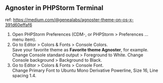 ## Agnoster in PHPStorm Terminal
ref: https://medium.com/@genealabs/agnoster-theme-on-os-x-391d60effaf6

1. Open PHPStorm Preferences (CDM-, or PHPStorm > Preferences … menu item).
2. Go to Editor > Colors & Fonts > Console Colors.  
Save your favorite theme as **Favorite theme Agnoster**, for example.  
Change Console standard output > Foreground to White. Change Console background > Background to Black.
3. Go to Editor > Colors & Fonts > Console Font.  
Change Primary Font to Ubuntu Mono Derivative Powerline, Size 16, Line spacing 1.4.
